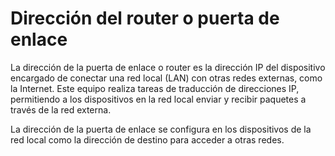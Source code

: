 # Dirección del router o puerta de enlace

La dirección de la puerta de enlace o router es la dirección IP del dispositivo encargado de conectar una red local (LAN) con otras redes externas, como la Internet. Este equipo realiza tareas de traducción de direcciones IP, permitiendo a los dispositivos en la red local enviar y recibir paquetes a través de la red externa.

La dirección de la puerta de enlace se configura en los dispositivos de la red local como la dirección de destino para acceder a otras redes.
